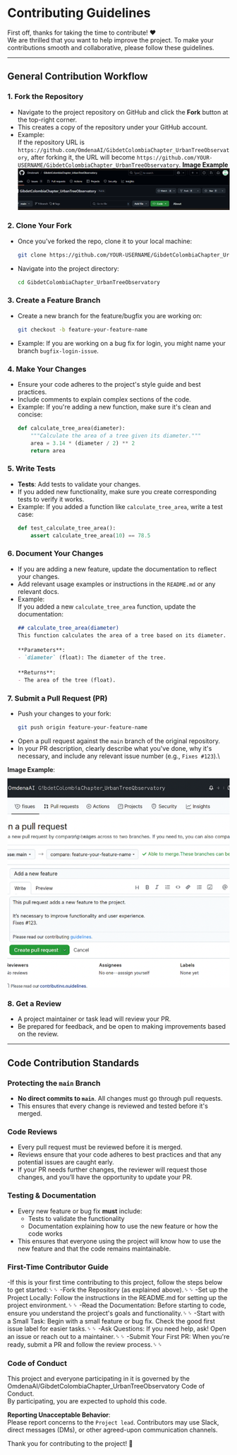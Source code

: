# Contributing Guidelines

First off, thanks for taking the time to contribute! ❤️  
We are thrilled that you want to help improve the project. To make your contributions smooth and collaborative, please follow these guidelines.

---

## General Contribution Workflow

### 1. **Fork the Repository**  
   - Navigate to the project repository on GitHub and click the **Fork** button at the top-right corner.
   - This creates a copy of the repository under your GitHub account.
   - Example:  
     If the repository URL is `https://github.com/OmdenaAI/GibdetColombiaChapter_UrbanTreeObservatory`, after forking it, the URL will become `https://github.com/YOUR-USERNAME/GibdetColombiaChapter_UrbanTreeObservatory`.
     **Image Example**
     ![Fork Image](images\Forkimage.png.png)

   
### 2. **Clone Your Fork**  
   - Once you've forked the repo, clone it to your local machine:
     ```bash
     git clone https://github.com/YOUR-USERNAME/GibdetColombiaChapter_UrbanTreeObservatory.git
     ```
   - Navigate into the project directory:
     ```bash
     cd GibdetColombiaChapter_UrbanTreeObservatory
     ```

### 3. **Create a Feature Branch**  
   - Create a new branch for the feature/bugfix you are working on:
     ```bash
     git checkout -b feature-your-feature-name
     ```
   - Example: If you are working on a bug fix for login, you might name your branch `bugfix-login-issue`.

### 4. **Make Your Changes**  
   - Ensure your code adheres to the project's style guide and best practices.
   - Include comments to explain complex sections of the code.
   - Example: If you're adding a new function, make sure it's clean and concise:
     ```python
     def calculate_tree_area(diameter):
         """Calculate the area of a tree given its diameter."""
         area = 3.14 * (diameter / 2) ** 2
         return area
     ```

### 5. **Write Tests**  
   - **Tests**: Add tests to validate your changes.
   - If you added new functionality, make sure you create corresponding tests to verify it works.
   - Example: If you added a function like `calculate_tree_area`, write a test case:
     ```python
     def test_calculate_tree_area():
         assert calculate_tree_area(10) == 78.5
     ```

### 6. **Document Your Changes**  
   - If you are adding a new feature, update the documentation to reflect your changes.
   - Add relevant usage examples or instructions in the `README.md` or any relevant docs.
   - Example:  
     If you added a new `calculate_tree_area` function, update the documentation:
     ```markdown
     ## calculate_tree_area(diameter)
     This function calculates the area of a tree based on its diameter.
     
     **Parameters**:  
     - `diameter` (float): The diameter of the tree.

     **Returns**:  
     - The area of the tree (float).
     ```

### 7. **Submit a Pull Request (PR)**  
   - Push your changes to your fork:
     ```bash
     git push origin feature-your-feature-name
     ```
   - Open a pull request against the `main` branch of the original repository.
   - In your PR description, clearly describe what you've done, why it's necessary, and include any relevant issue number (e.g., `Fixes #123`).\
   
   **Image Example**:  
   ![Create PR](images\image.png)

### 8. **Get a Review**  
   - A project maintainer or task lead will review your PR.
   - Be prepared for feedback, and be open to making improvements based on the review.

---

## Code Contribution Standards

### **Protecting the `main` Branch**
- **No direct commits to `main`**. All changes must go through pull requests.
- This ensures that every change is reviewed and tested before it's merged.

### **Code Reviews**
- Every pull request must be reviewed before it is merged.
- Reviews ensure that your code adheres to best practices and that any potential issues are caught early.
- If your PR needs further changes, the reviewer will request those changes, and you’ll have the opportunity to update your PR.

### **Testing & Documentation**
- Every new feature or bug fix **must** include:
  - Tests to validate the functionality
  - Documentation explaining how to use the new feature or how the code works
- This ensures that everyone using the project will know how to use the new feature and that the code remains maintainable.

### **First-Time Contributor Guide**
-If this is your first time contributing to this project, follow the steps below to get started:␠␠
-Fork the Repository (as explained above).␠␠
-Set up the Project Locally: Follow the instructions in the README.md for setting up the project environment.␠␠
-Read the Documentation: Before starting to code, ensure you understand the project's goals and functionality.␠␠
-Start with a Small Task: Begin with a small feature or bug fix. Check the good first issue label for easier tasks.␠␠
-Ask Questions: If you need help, ask! Open an issue or reach out to a maintainer.␠␠
-Submit Your First PR: When you're ready, submit a PR and follow the review process.␠␠
### **Code of Conduct**
This project and everyone participating in it is governed by the OmdenaAI/GibdetColombiaChapter_UrbanTreeObservatory Code of Conduct.  
By participating, you are expected to uphold this code.

**Reporting Unacceptable Behavior**:  
Please report concerns to the ``Project lead``. Contributors may use Slack, direct messages (DMs), or other agreed-upon communication channels.  

Thank you for contributing to the project! 🎉

